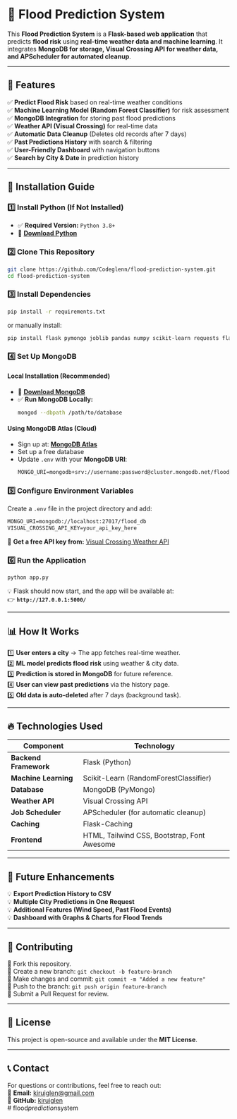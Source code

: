 # 🌊 Flood Prediction System  

This **Flood Prediction System** is a **Flask-based web application** that predicts **flood risk** using **real-time weather data and machine learning**. It integrates **MongoDB for storage, Visual Crossing API for weather data, and APScheduler for automated cleanup**.  

---

## 🚀 Features  
✅ **Predict Flood Risk** based on real-time weather conditions  
✅ **Machine Learning Model (Random Forest Classifier)** for risk assessment  
✅ **MongoDB Integration** for storing past flood predictions  
✅ **Weather API (Visual Crossing)** for real-time data  
✅ **Automatic Data Cleanup** (Deletes old records after 7 days)  
✅ **Past Predictions History** with search & filtering  
✅ **User-Friendly Dashboard** with navigation buttons  
✅ **Search by City & Date** in prediction history  

---

## 📌 Installation Guide  

### **1️⃣ Install Python (If Not Installed)**  
- ✅ **Required Version:** `Python 3.8+`  
- 📌 **[Download Python](https://www.python.org/downloads/)**  

### **2️⃣ Clone This Repository**  
```sh
git clone https://github.com/Codeglenn/flood-prediction-system.git
cd flood-prediction-system
```

### **3️⃣ Install Dependencies**  
```sh
pip install -r requirements.txt
```
or manually install:  
```sh
pip install flask pymongo joblib pandas numpy scikit-learn requests flask-caching apscheduler python-dotenv
```

### **4️⃣ Set Up MongoDB**  

#### **Local Installation (Recommended)**
- 📌 **[Download MongoDB](https://www.mongodb.com/try/download/community)**  
- ✅ **Run MongoDB Locally:**  
  ```sh
  mongod --dbpath /path/to/database
  ```

#### **Using MongoDB Atlas (Cloud)**
- Sign up at: **[MongoDB Atlas](https://www.mongodb.com/atlas)**  
- Set up a free database  
- Update `.env` with your **MongoDB URI**:  
  ```txt
  MONGO_URI=mongodb+srv://username:password@cluster.mongodb.net/flood_db?retryWrites=true&w=majority
  ```

### **5️⃣ Configure Environment Variables**
Create a `.env` file in the project directory and add:  
```txt
MONGO_URI=mongodb://localhost:27017/flood_db
VISUAL_CROSSING_API_KEY=your_api_key_here
```
📌 **Get a free API key from:** [Visual Crossing Weather API](https://www.visualcrossing.com/)  

### **6️⃣ Run the Application**
```sh
python app.py
```
💡 Flask should now start, and the app will be available at:  
👉 **`http://127.0.0.1:5000/`**  

---

## 📊 How It Works  
1️⃣ **User enters a city** → The app fetches real-time weather.  
2️⃣ **ML model predicts flood risk** using weather & city data.  
3️⃣ **Prediction is stored in MongoDB** for future reference.  
4️⃣ **User can view past predictions** via the history page.  
5️⃣ **Old data is auto-deleted** after 7 days (background task).  

---

## 🔥 Technologies Used  
| Component              | Technology  |
|------------------------|------------|
| **Backend Framework**  | Flask (Python) |
| **Machine Learning**   | Scikit-Learn (RandomForestClassifier) |
| **Database**          | MongoDB (PyMongo) |
| **Weather API**       | Visual Crossing API |
| **Job Scheduler**     | APScheduler (for automatic cleanup) |
| **Caching**          | Flask-Caching |
| **Frontend**          | HTML, Tailwind CSS, Bootstrap, Font Awesome |

---

## 🎯 Future Enhancements  
💡 **Export Prediction History to CSV**  
💡 **Multiple City Predictions in One Request**  
💡 **Additional Features (Wind Speed, Past Flood Events)**  
💡 **Dashboard with Graphs & Charts for Flood Trends**  

---

## 🤝 Contributing  
🔹 Fork this repository.  
🔹 Create a new branch: `git checkout -b feature-branch`  
🔹 Make changes and commit: `git commit -m "Added a new feature"`  
🔹 Push to the branch: `git push origin feature-branch`  
🔹 Submit a Pull Request for review.  

---

## 📝 License  
This project is open-source and available under the **MIT License**.  

---

## 📞 Contact  
For questions or contributions, feel free to reach out:  
📧 **Email:** kiruiglen@gmail.com  
🐙 **GitHub:** [kiruiglen](https://github.com/Codeglenn)  
#   f l o o d _ p r e d i c t i o n _ s y s t e m  
 
